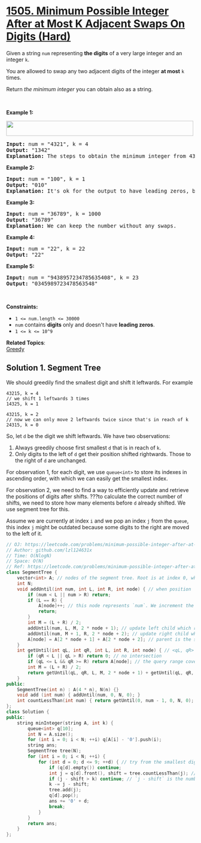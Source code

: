 # [1505. Minimum Possible Integer After at Most K Adjacent Swaps On Digits (Hard)](https://leetcode.com/problems/minimum-possible-integer-after-at-most-k-adjacent-swaps-on-digits/)

<p>Given a string <code>num</code> representing <strong>the digits</strong> of&nbsp;a very large integer and an integer <code>k</code>.</p>

<p>You are allowed to swap any two adjacent digits of the integer <strong>at most</strong> <code>k</code> times.</p>

<p>Return <em>the minimum integer</em> you can obtain also as a string.</p>

<p>&nbsp;</p>
<p><strong>Example 1:</strong></p>
<img alt="" src="https://assets.leetcode.com/uploads/2020/06/17/q4_1.jpg" style="width: 500px; height: 40px;">
<pre><strong>Input:</strong> num = "4321", k = 4
<strong>Output:</strong> "1342"
<strong>Explanation:</strong> The steps to obtain the minimum integer from 4321 with 4 adjacent swaps are shown.
</pre>

<p><strong>Example 2:</strong></p>

<pre><strong>Input:</strong> num = "100", k = 1
<strong>Output:</strong> "010"
<strong>Explanation:</strong> It's ok for the output to have leading zeros, but the input is guaranteed not to have any leading zeros.
</pre>

<p><strong>Example 3:</strong></p>

<pre><strong>Input:</strong> num = "36789", k = 1000
<strong>Output:</strong> "36789"
<strong>Explanation:</strong> We can keep the number without any swaps.
</pre>

<p><strong>Example 4:</strong></p>

<pre><strong>Input:</strong> num = "22", k = 22
<strong>Output:</strong> "22"
</pre>

<p><strong>Example 5:</strong></p>

<pre><strong>Input:</strong> num = "9438957234785635408", k = 23
<strong>Output:</strong> "0345989723478563548"
</pre>

<p>&nbsp;</p>
<p><strong>Constraints:</strong></p>

<ul>
	<li><code>1 &lt;= num.length &lt;= 30000</code></li>
	<li><code>num</code> contains <strong>digits</strong> only and doesn't have <strong>leading zeros</strong>.</li>
	<li><code>1 &lt;= k &lt;= 10^9</code></li>
</ul>


**Related Topics**:  
[Greedy](https://leetcode.com/tag/greedy/)

## Solution 1. Segment Tree

We should greedily find the smallest digit and shift it leftwards. For example

```
43215, k = 4
// we shift 1 leftwards 3 times
14325, k = 1
```

```
43215, k = 2
// now we can only move 2 leftwards twice since that's in reach of k
24315, k = 0
```

So, let `d` be the digit we shift leftwards. We have two observations:

1. Always greedily choose first smallest `d` that is in reach of `k`.
2. Only digits to the left of `d` get their position shifted rightwards. Those to the right of `d` are unchanged.

For observation 1, for each digit, we use `queue<int>` to store its indexes in ascending order, with which we can easily get the smallest index.

For observation 2, we need to find a way to efficiently update and retrieve the positions of digits after shifts. ???to calculate the correct number of shifts, we need to store how many elements before `d` already shifted. We use segment tree for this.

Assume we are currently at index `i` and we pop an index `j` from the `queue`, this index `j` might be outdated because some digits to the right are moved to the left of it.


```cpp
// OJ: https://leetcode.com/problems/minimum-possible-integer-after-at-most-k-adjacent-swaps-on-digits/
// Author: github.com/lzl124631x
// Time: O(NlogN)
// Space: O(N)
// Ref: https://leetcode.com/problems/minimum-possible-integer-after-at-most-k-adjacent-swaps-on-digits/discuss/720548/O(n-logn)-or-Detailed-Explanation
class SegmentTree {
    vector<int> A; // nodes of the segment tree. Root is at index 0, which represents range `[0, N]` (but there is actually no node at `N`). Node `i`'s children are at `2 * i + 1` and `2 * i + 2`.
    int N;
    void addUntil(int num, int L, int R, int node) { // when position `num` is shifted leftwards, we increment the node corresponding to `num` and all its parents.
        if (num < L || num > R) return;
        if (L == R) {
            A[node]++; // this node represents `num`. We increment the node value to indicate that this digit at position `num` has been shifted leftwards.
            return;
        }
        int M = (L + R) / 2;
        addUntil(num, L, M, 2 * node + 1); // update left child which represents range `[L, M]`
        addUntil(num, M + 1, R, 2 * node + 2); // update right child which represents range `[M + 1, R]`
        A[node] = A[2 * node + 1] + A[2 * node + 2]; // parent is the sum of its children
    }
    int getUntil(int qL, int qR, int L, int R, int node) { // <qL, qR> is the query range. <L, R> is the range of the current `node`.
        if (qR < L || qL > R) return 0; // no intersection
        if (qL <= L && qR >= R) return A[node]; // the query range covers the entire range of the current node
        int M = (L + R) / 2;
        return getUntil(qL, qR, L, M, 2 * node + 1) + getUntil(qL, qR, M + 1, R, 2 * node + 2);
    }
public:
    SegmentTree(int n) : A(4 * n), N(n) {}
    void add (int num) { addUntil(num, 0, N, 0); }
    int countLessThan(int num) { return getUntil(0, num - 1, 0, N, 0); } // how many numbers in range `[0, num)` has been shifted leftwards?
};
class Solution {
public:
    string minInteger(string A, int k) {
        queue<int> q[10];
        int N = A.size();
        for (int i = 0; i < N; ++i) q[A[i] - '0'].push(i);
        string ans;
        SegmentTree tree(N);
        for (int i = 0; i < N; ++i) {
            for (int d = 0; d <= 9; ++d) { // try from the smallest digit to the largest
                if (q[d].empty()) continue;
                int j = q[d].front(), shift = tree.countLessThan(j); // This `j` might be outdated and should be greater because some digits might get shifted from the right to the left of it. We try to find how many numbers already got shifted that were to the left of `j`.
                if (j - shift > k) continue; // `j - shift` is the number of steps to make digit move from `j` to `i`.
                k -= j - shift;
                tree.add(j);
                q[d].pop();
                ans += '0' + d;
                break;
            }
        }
        return ans;
    }
};
```